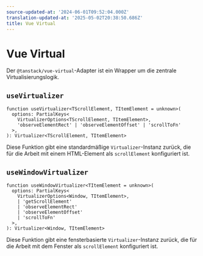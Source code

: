 ```yaml
---
source-updated-at: '2024-06-01T09:52:04.000Z'
translation-updated-at: '2025-05-02T20:38:50.686Z'
title: Vue Virtual
---
```

# Vue Virtual

Der `@tanstack/vue-virtual`-Adapter ist ein Wrapper um die zentrale Virtualisierungslogik.

## `useVirtualizer`

```tsx
function useVirtualizer<TScrollElement, TItemElement = unknown>(
  options: PartialKeys<
    VirtualizerOptions<TScrollElement, TItemElement>,
    'observeElementRect' | 'observeElementOffset' | 'scrollToFn'
  >,
): Virtualizer<TScrollElement, TItemElement>
```

Diese Funktion gibt eine standardmäßige `Virtualizer`-Instanz zurück, die für die Arbeit mit einem HTML-Element als `scrollElement` konfiguriert ist.

## `useWindowVirtualizer`

```tsx
function useWindowVirtualizer<TItemElement = unknown>(
  options: PartialKeys<
    VirtualizerOptions<Window, TItemElement>,
    | 'getScrollElement'
    | 'observeElementRect'
    | 'observeElementOffset'
    | 'scrollToFn'
  >,
): Virtualizer<Window, TItemElement>
```

Diese Funktion gibt eine fensterbasierte `Virtualizer`-Instanz zurück, die für die Arbeit mit dem Fenster als `scrollElement` konfiguriert ist.
